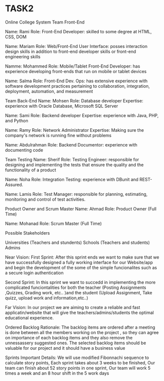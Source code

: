 # TASK2
Online College System
Team Front-End 

Name: Rami Role: Front-End Developer: skilled to some degree at HTML, CSS, DOM

Name: Mariam Role: Web/Front-End User Interface: posses interaction design skills in addition to front-end developer skills or front-end engineering skills

Namme: Mohammed Role: Mobile/Tablet Front-End Developer: has experience developing front-ends that run on mobile or tablet devices

Name: Salma Role: Front-End Dev. Ops: has extensive experience with software development practices pertaining to collaboration, integration, deployment, automation, and measurement

Team Back-End
Name: Mohsen Role: Database developer Expertise: experience with Oracle Database, Microsoft SQL Server

Name: Sami Role: Backend developer Expertise: experience with Java, PHP, and Python

Name: Ramy Role: Network Administrator Expertise: Making sure the company's network is running fine without problems

Name: Abdulrahman Role: Backend Documentor: experience with documenting code

Team Testing
Name: Sherif Role: Testing Engineer: responsible for designing and implementing the tests that ensure the quality and the functionality of a product 

Name: Noha Role: Integration Testing: experience with DBunit and REST-Assured.

Name: Lamis Role: Test Manager: responsible for planning, estimating, monitoring and control of test activities.

Product Owner and Scrum Master
Name: Ahmad Role: Product Owner (Full Time)

Name: Mohanad Role: Scrum Master (Full Time)

Possible Stakeholders

Universities (Teachers and stundents)
Schools (Teachers and students)
Admins

Near Vision:
  First Sprint: After this sprint ends we want to make sure that we have successfully designed a fully working interface for our Website/app and begin the development of the some of the simple funcionalites such as a secure login authentication

  Second Sprint: In this sprint we want to succedd in implementing the more complicated funciontalities for both the teacher (Posting Assignments ,Quizzes, Grading work, etc.. )and the student (Upload Assignment, Take quizz, upload work and information,etc..)


Far Vision:
In our project we are aiming to create a reliable and fast applicatin/website that will give the teachers/admins/students the optimal educational experience. 

Ordered Backlog Rationale:
The backlog items are ordered after a meeting is done between all the members working on the project , so they can agree on importance of each backlog items and they also remove the unnessassery suggested ones. The selected backlog items should be valuable for our project and it should have a business value


Sprints Important Details:
We will use modified Fibonnachi sequence to calculate story points,
Each sprint takes about 3 weeks to be finished,
Our team can finish about 52 story points in one sprint,
Our team will work 5 times a week and an 8 hour shift in the 5 work days 

